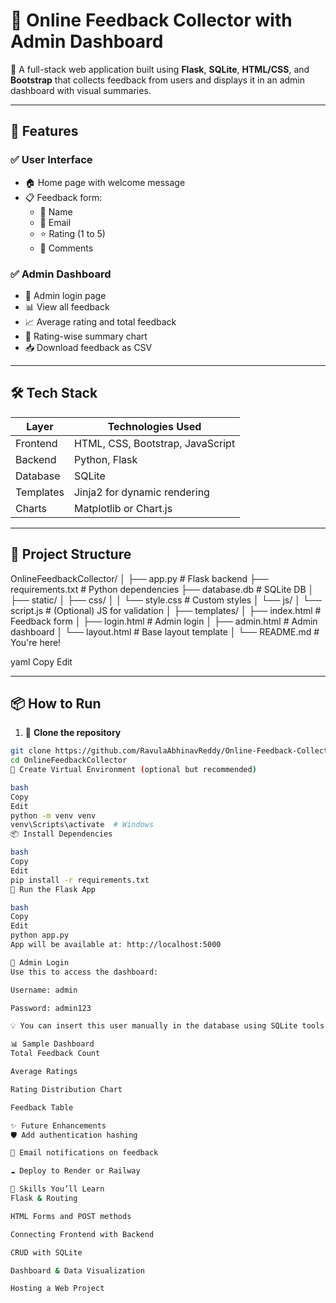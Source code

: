# 📝 Online Feedback Collector with Admin Dashboard

🚀 A full-stack web application built using **Flask**, **SQLite**, **HTML/CSS**, and **Bootstrap** that collects feedback from users and displays it in an admin dashboard with visual summaries.

---

## 📌 Features

### ✅ User Interface
- 🏠 Home page with welcome message
- 📋 Feedback form:
  - 🙍 Name
  - 📧 Email
  - ⭐ Rating (1 to 5)
  - 💬 Comments

### ✅ Admin Dashboard
- 🔐 Admin login page
- 📊 View all feedback
- 📈 Average rating and total feedback
- 🧮 Rating-wise summary chart
- 📥 Download feedback as CSV

---

## 🛠️ Tech Stack

| Layer      | Technologies Used                              |
|------------|-------------------------------------------------|
| Frontend   | HTML, CSS, Bootstrap, JavaScript                |
| Backend    | Python, Flask                                   |
| Database   | SQLite                                          |
| Templates  | Jinja2 for dynamic rendering                    |
| Charts     | Matplotlib or Chart.js                          |

---

## 🧩 Project Structure

OnlineFeedbackCollector/
│
├── app.py # Flask backend
├── requirements.txt # Python dependencies
├── database.db # SQLite DB
│
├── static/
│ ├── css/
│ │ └── style.css # Custom styles
│ └── js/
│ └── script.js # (Optional) JS for validation
│
├── templates/
│ ├── index.html # Feedback form
│ ├── login.html # Admin login
│ ├── admin.html # Admin dashboard
│ └── layout.html # Base layout template
│
└── README.md # You're here!

yaml
Copy
Edit

---

## 📦 How to Run

1. 🔽 **Clone the repository**

```bash
git clone https://github.com/RavulaAbhinavReddy/Online-Feedback-Collector-with-Admin-Dashboard.git
cd OnlineFeedbackCollector
🐍 Create Virtual Environment (optional but recommended)

bash
Copy
Edit
python -m venv venv
venv\Scripts\activate  # Windows
📦 Install Dependencies

bash
Copy
Edit
pip install -r requirements.txt
🚀 Run the Flask App

bash
Copy
Edit
python app.py
App will be available at: http://localhost:5000

🔑 Admin Login
Use this to access the dashboard:

Username: admin

Password: admin123

💡 You can insert this user manually in the database using SQLite tools or a script.

📊 Sample Dashboard
Total Feedback Count

Average Ratings

Rating Distribution Chart

Feedback Table

✨ Future Enhancements
🛡️ Add authentication hashing

📧 Email notifications on feedback

☁️ Deploy to Render or Railway

🧠 Skills You’ll Learn
Flask & Routing

HTML Forms and POST methods

Connecting Frontend with Backend

CRUD with SQLite

Dashboard & Data Visualization

Hosting a Web Project
